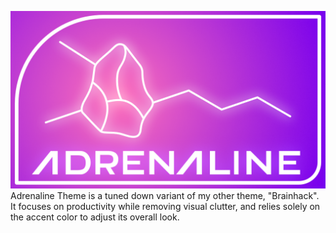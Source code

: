 ![](/images/adrenaline_overview_new.png)
Adrenaline Theme is a tuned down variant of my other theme, "Brainhack". It focuses on productivity while removing visual clutter, and relies solely on the accent color to adjust its overall look.

